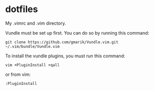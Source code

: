 # dotfiles
My .vimrc and .vim directory.

Vundle must be set up first. You can do so by running this command:

`git clone https://github.com/gmarik/Vundle.vim.git ~/.vim/bundle/Vundle.vim`

To install the vundle plugins, you must run this command:

`vim +PluginInstall +qall`

or from vim:

`:PluginInstall`
